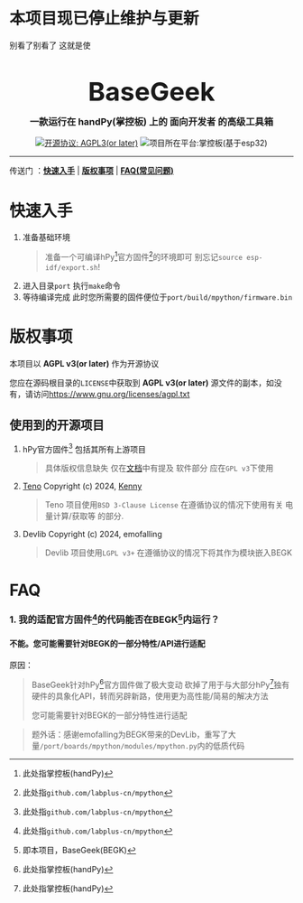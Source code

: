 # 本项目现已停止维护与更新



别看了别看了 这就是使



<h1 align="center" style="font-size: 3.27em;line-height:0.4;"><b>BaseGeek</b></h1>
<h3 align="center">一款运行在 handPy(掌控板) 上的 面向开发者 的高级工具箱</h3>
<p align='center'>
<a href="https://www.gnu.org/licenses/agpl.txt"><img src="https://img.shields.io/badge/License-AGPL%20v3+-red.svg" alt="开源协议: AGPL3(or later)"></a>
<img alt="项目所在平台:掌控板(基于esp32)" src="https://img.shields.io/badge/Platform-handPy(based%20on%20esp32)-gold">
</p>
<hr class="solid">


传送门 ：[**快速入手**](#快速入手) | [**版权事项**](#版权事项) | [**FAQ(常见问题)**](#FAQ)

# 快速入手

1. 准备基础环境
    > 准备一个可编译hPy[^hPy]官方固件[^官方固件仓库]的环境即可
    > 别忘记`source esp-idf/export.sh`!
2. 进入目录`port` 执行`make`命令
3. 等待编译完成 此时您所需要的固件便位于`port/build/mpython/firmware.bin`

# 版权事项

本项目以 **AGPL v3(or later)** 作为开源协议

您应在源码根目录的`LICENSE`中获取到 **AGPL v3(or later)** 源文件的副本，如没有，请访问<https://www.gnu.org/licenses/agpl.txt>

## 使用到的开源项目

1. hPy官方固件[^官方固件仓库] 包括其所有上游项目
    > 具体版权信息缺失 仅在[文档](https://mpython.readthedocs.io/zh-cn/master/license.html)中有提及 软件部分 应在`GPL v3`下使用
2. [Teno](https://gitee.com/KAIKenny/pola-os/tree/develop/Teno) Copyright (c) 2024, [Kenny](https://gitee.com/KAIKenny)
    > Teno 项目使用`BSD 3-Clause License` 在遵循协议的情况下使用有关 电量计算/获取等 的部分.
3. Devlib Copyright (c) 2024, emofalling
    > Devlib 项目使用`LGPL v3+` 在遵循协议的情况下将其作为模块嵌入BEGK
# FAQ

### 1. 我的适配官方固件[^官方固件仓库]的代码能否在BEGK[^BEGK]内运行？

#### 不能。您可能需要针对BEGK的一部分特性/API进行适配

原因：
> BaseGeek针对hPy[^hPy]官方固件做了极大变动
> 砍掉了用于与大部分hPy[^hPy]独有硬件的具象化API，转而另辟新路，使用更为高性能/简易的解决方法
> 
> 您可能需要针对BEGK的一部分特性进行适配

> 题外话：感谢emofalling为BEGK带来的DevLib，重写了大量`/port/boards/mpython/modules/mpython.py`内的低质代码

[^hPy]: 此处指掌控板(handPy)
[^官方固件仓库]: 此处指`github.com/labplus-cn/mpython`
[^BEGK]: 即本项目，BaseGeek(BEGK)
[^labp]: 即LabPlus，盛思。是掌控板硬/软件的主要开发者/贡献者
